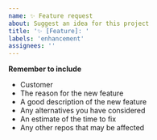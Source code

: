 ```yaml
---
name: ✨ Feature request
about: Suggest an idea for this project
title: '✨ [Feature]: '
labels: 'enhancement'
assignees: ''
---
```


**Remember to include**

- Customer
- The reason for the new feature
- A good description of the new feature
- Any alternatives you have considered
- An estimate of the time to fix
- Any other repos that may be affected
